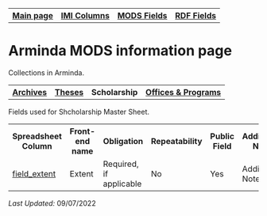 <!DOCTYPE html>
<html>

<body>

<table style="width:100%">
  <tr>
    <th><a href="index.md">Main page</a></th>
	<th><a href="IMI.md">IMI Columns</a></th>
    <th><a href="MODS.md">MODS Fields</a></th>
    <th><a href="#">RDF Fields</a></th>
  </tr>
  </table>
 <h1>Arminda MODS information page</h1> 
  
<p>Collections in Arminda.</p>
<table>
   <tr>
		<th><a href="Archives.md">Archives</a></th>
		<th><a href="Theses.md">Theses</a></th>
		<th>Scholarship</th>
		<th><a href="Offices&Programs.md">Offices & Programs</a></th>
  </tr>
</table>
<p>Fields used for Shcholarship Master Sheet.</p>
<table>
  <tr>
  	<th>Spreadsheet Column</th>
	<th>Front-end name</th>
  	<th>Obligation</th>
  	<th>Repeatability</th>
	<th>Public Field</th>
	<th>Additional Note</th>
	  
  </tr>
  <tr>
	<td><a href="field_extent.md">field_extent</a></td>
	<td>Extent</td>
  	<td>Required, if applicable</td>
  	<td>No</td>
	<td>Yes</td>
	<td>Additional Note</td>
  </tr>
</table>
<p><i>Last Updated: </i>09/07/2022</p>
</dl>
</body>
</html>
